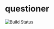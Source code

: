 # questioner
[![Build Status](https://travis-ci.com/olasam4liv/questioner.svg?branch=questioner-app-api-v1)](https://travis-ci.com/olasam4liv/questioner)
